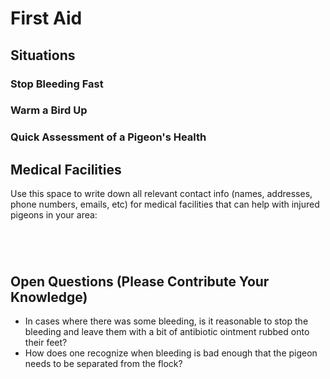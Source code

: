 # First Aid


## Situations

### Stop Bleeding Fast

### Warm a Bird Up

### Quick Assessment of a Pigeon's Health


## Medical Facilities

Use this space to write down all relevant contact info (names, addresses, phone numbers, emails, etc) for medical facilities that can help with injured pigeons in your area:

```




```


## Open Questions (Please Contribute Your Knowledge)

- In cases where there was some bleeding, is it reasonable to stop the bleeding and leave them with a bit of antibiotic ointment rubbed onto their feet?
- How does one recognize when bleeding is bad enough that the pigeon needs to be separated from the flock?

